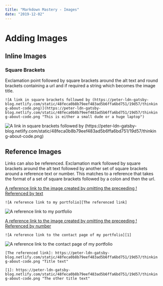 ```yaml
---
title: "Markdown Mastery - Images"
date: "2019-12-02"
---
```


# Adding Images

## Inline Images

### Square Brackets

Exclamation point followed by square brackets around the alt text and round brackets containing a url and if required a string which becomes the image title.

`![A link in square brackets followed by (https://peter-ldn-gatsby-blog.netlify.com/static/48feca0b8b79eef483ad5b6ffa6bd751/19d57/thinking-about-code.png)](https://peter-ldn-gatsby-blog.netlify.com/static/48feca0b8b79eef483ad5b6ffa6bd751/19d57/thinking-about-code.png "This is either a small dude or a huge laptop")`

![A link in square brackets followed by (https://peter-ldn-gatsby-blog.netlify.com/static/48feca0b8b79eef483ad5b6ffa6bd751/19d57/thinking-about-code.png)](https://peter-ldn-gatsby-blog.netlify.com/static/48feca0b8b79eef483ad5b6ffa6bd751/19d57/thinking-about-code.png "This is either a small dude or a huge laptop")

## Reference Images

Links can also be referenced. Exclamation mark followed by square brackets around the alt text followed by another set of square brackets around a reference text or number. This matches to a reference that takes the format of a set of square brackets followed by a colon and then the url.

[A reference link to the image created by omitting the preceeding ! Referenced by text][the referenced link]

`![A reference link to my portfolio][The referenced link]`

![A reference link to my portfolio][the referenced link]

[A reference link to the image created by omitting the preceeding ! Referenced by number][1]

`![A reference link to the contact page of my portfolio][1]`

![A reference link to the contact page of my portfolio][1]

`[The referenced link]: https://peter-ldn-gatsby-blog.netlify.com/static/48feca0b8b79eef483ad5b6ffa6bd751/19d57/thinking-about-code.png "Title text"`

`[1]: https://peter-ldn-gatsby-blog.netlify.com/static/48feca0b8b79eef483ad5b6ffa6bd751/19d57/thinking-about-code.png "The other title text"`

[the referenced link]: https://peter-ldn-gatsby-blog.netlify.com/static/48feca0b8b79eef483ad5b6ffa6bd751/19d57/thinking-about-code.png "Title text"
[1]: https://peter-ldn-gatsby-blog.netlify.com/static/48feca0b8b79eef483ad5b6ffa6bd751/19d57/thinking-about-code.png "The other title text"
